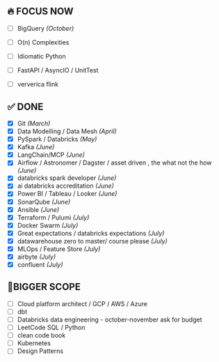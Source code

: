 ## 🔥 FOCUS NOW

- [ ] BigQuery *(October)*  
- [ ] O(n) Complexities
- [ ] Idiomatic Python  
- [ ] FastAPI / AsyncIO / UnitTest
- [ ] ververica flink


## ✅ DONE
- [x] Git *(March)*     
- [x] Data Modelling / Data Mesh *(April)*
- [x] PySpark / Databricks *(May)*
- [x] Kafka *(June)*
- [x] LangChain/MCP *(June)*
- [x] Airflow / Astronomer / Dagster / asset driven , the what not the how *(June)*
- [x] databricks spark developer *(June)*
- [x] ai databricks accreditation *(June)*
- [x] Power BI / Tableau / Looker *(June)*
- [x] SonarQube *(June)*
- [x] Ansible *(June)*
- [x] Terraform / Pulumi *(July)*
- [x] Docker Swarm *(July)*
- [x] Great expectations / databricks expectations *(July)*
- [x] datawarehouse zero to master/ course please *(July)*
- [x] MLOps / Feature Store  *(July)*
- [x] airbyte *(July)*
- [x] confluent *(July)*

## 📌BIGGER SCOPE 
- [ ] Cloud platform architect /  GCP / AWS / Azure
- [ ] dbt
- [ ] Databricks data engineering - october-november ask for budget
- [ ] LeetCode SQL / Python
- [ ] clean code book
- [ ] Kubernetes
- [ ] Design Patterns

